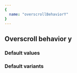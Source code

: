 ```yaml
---
{
  name: "overscrollBehaviorY"
}
---
```


## Overscroll behavior y

### Default values
<!-- defaults.values.start -->
<!-- defaults.values.end -->


### Default variants
<!-- defaults.variants.start -->
<!-- defaults.variants.end -->
